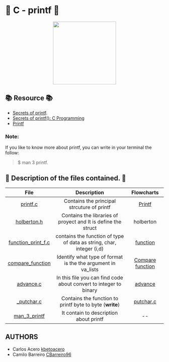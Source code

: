 # :star2: C - printf :star2:

<p align="center">
  <img src="https://user-images.githubusercontent.com/66263776/88350578-252ffd80-cd19-11ea-9730-7bd7b1da9fca.jpg" width="200" height= "200">
</p>

## :books: Resource :books:
* [Secrets of printf](https://www.cypress.com/file/54761/download "PDF secret of printf").
* [Secrets of printf(): C Programming](https://www.youtube.com/watch?v=Y9kUWsyyChk&t=319s "Video about secret programming")
* [Printf](https://es.wikipedia.org/wiki/Printf "Information about printf")

### Note:
If you like to know more about printf, you can write in your terminal the follow:
> $ man 3 printf.
## :gem: Description of the files contained. :gem:
| File | Description | Flowcharts |
| :---: | :---: | :---: |
| [printf.c](https://github.com/CBarreiro96/printf/blob/master/printf.c "Code printf f") | Contains the principal strcuture of printf | [Printf](https://user-images.githubusercontent.com/66263776/88491603-83531f80-cf69-11ea-8c8f-f752965f7f1b.jpeg "flowcharts") |
| [holberton.h](https://github.com/CBarreiro96/printf/blob/master/holberton.h "Header") | Contains the libraries of proyect and It is define the struct | holberton |
| [function_print_f.c](https://github.com/CBarreiro96/printf/blob/master/function_print_f.c "Function s,c,d,i") | contains the function of type of data as string, char, integer (i,d) | [function](https://user-images.githubusercontent.com/66263776/88588330-fec1d900-d01c-11ea-93ed-bc9481cfcc34.JPG "Function Flowchart") |
|[compare_function](https://github.com/CBarreiro96/printf/blob/master/compare_function.c "Code compare function") | Identify what type of format is the the argument in va_lists | [Compare function](https://user-images.githubusercontent.com/66263776/88580332-12ffd900-d011-11ea-9c47-8059ab1c5ee1.jpg "flowchart compare function")|
|[advance.c](https://github.com/CBarreiro96/printf/blob/master/advance.c "Code Binary and others") | In this file you can find code about convert to integer to binary | [advance](https://user-images.githubusercontent.com/66263776/88580332-12ffd900-d011-11ea-9c47-8059ab1c5ee1.jpg "Folwchar advance")|
| [_putchar.c](https://github.com/CBarreiro96/printf/blob/master/_putchar.c "Printable Tools") | Contains the function to printf byte to byte (**write**) | [putchar.c](https://github.com/CBarreiro96/printf/blob/master/_putchar.c "Printable Tools") |
| [man_3_printf](https://github.com/CBarreiro96/printf/blob/master/man_3_printf "Description") | It contain to description about printf | -- |
## AUTHORS
* Carlos Acero [kbetoacero](https://github.com/kbetoacero "User Github")
* Camilo Barreiro [CBarreiro96](https://github.com/CBarreiro96 "User Github")
